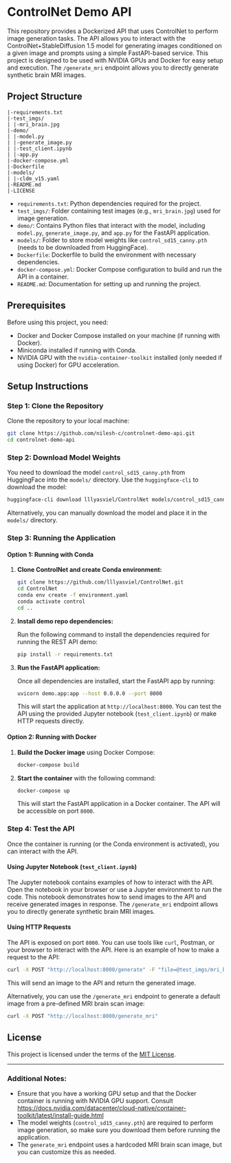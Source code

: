 
# ControlNet Demo API

This repository provides a Dockerized API that uses ControlNet to perform image generation tasks. The API allows you to interact with the ControlNet+StableDiffusion 1.5 model for generating images conditioned on a given image and prompts using a simple FastAPI-based service. This project is designed to be used with NVIDIA GPUs and Docker for easy setup and execution. The `/generate_mri` endpoint allows you to directly generate synthetic brain MRI images.



## Project Structure

```plaintext
|-requirements.txt
|-test_imgs/
| |-mri_brain.jpg
|-demo/
| |-model.py
| |-generate_image.py
| |-test_client.ipynb
| |-app.py
|-docker-compose.yml
|-Dockerfile
|-models/
| |-cldm_v15.yaml
|-README.md
|-LICENSE
```

- `requirements.txt`: Python dependencies required for the project.
- `test_imgs/`: Folder containing test images (e.g., `mri_brain.jpg`) used for image generation.
- `demo/`: Contains Python files that interact with the model, including `model.py`, `generate_image.py`, and `app.py` for the FastAPI application.
- `models/`: Folder to store model weights like `control_sd15_canny.pth` (needs to be downloaded from HuggingFace).
- `Dockerfile`: Dockerfile to build the environment with necessary dependencies.
- `docker-compose.yml`: Docker Compose configuration to build and run the API in a container.
- `README.md`: Documentation for setting up and running the project.

## Prerequisites

Before using this project, you need:

- Docker and Docker Compose installed on your machine (if running with Docker).
- Miniconda installed if running with Conda.
- NVIDIA GPU with the `nvidia-container-toolkit` installed (only needed if using Docker) for GPU acceleration.

## Setup Instructions

### Step 1: Clone the Repository

Clone the repository to your local machine:

```bash
git clone https://github.com/nilesh-c/controlnet-demo-api.git
cd controlnet-demo-api
```

### Step 2: Download Model Weights

You need to download the model `control_sd15_canny.pth` from HuggingFace into the `models/` directory. Use the `huggingface-cli` to download the model:

```bash
huggingface-cli download lllyasviel/ControlNet models/control_sd15_canny.pth --local-dir ./
```

Alternatively, you can manually download the model and place it in the `models/` directory.

### Step 3: Running the Application

#### Option 1: Running with Conda

1. **Clone ControlNet and create Conda environment:**
   ```bash
   git clone https://github.com/lllyasviel/ControlNet.git
   cd ControlNet
   conda env create -f environment.yaml
   conda activate control
   cd ..
   ```

2. **Install demo repo dependencies:**

   Run the following command to install the dependencies required for running the REST API demo:

   ```bash
   pip install -r requirements.txt
   ```

3. **Run the FastAPI application:**

   Once all dependencies are installed, start the FastAPI app by running:

   ```bash
   uvicorn demo.app:app --host 0.0.0.0 --port 8000
   ```

   This will start the application at `http://localhost:8000`. You can test the API using the provided Jupyter notebook (`test_client.ipynb`) or make HTTP requests directly.

#### Option 2: Running with Docker

1. **Build the Docker image** using Docker Compose:

   ```bash
   docker-compose build
   ```

2. **Start the container** with the following command:

   ```bash
   docker-compose up
   ```

   This will start the FastAPI application in a Docker container. The API will be accessible on port `8000`.

### Step 4: Test the API

Once the container is running (or the Conda environment is activated), you can interact with the API.

#### Using Jupyter Notebook (`test_client.ipynb`)

The Jupyter notebook contains examples of how to interact with the API. Open the notebook in your browser or use a Jupyter environment to run the code. This notebook demonstrates how to send images to the API and receive generated images in response. The `/generate_mri` endpoint allows you to directly generate synthetic brain MRI images.

#### Using HTTP Requests

The API is exposed on port `8000`. You can use tools like `curl`, Postman, or your browser to interact with the API. Here is an example of how to make a request to the API:

```bash
curl -X POST "http://localhost:8000/generate" -F "file=@test_imgs/mri_brain.jpg" -F "prompt=mri brain scan" -F "a_prompt=good quality" -F "n_prompt=animal, drawing, painting"
```

This will send an image to the API and return the generated image.

Alternatively, you can use the `/generate_mri` endpoint to generate a default image from a pre-defined MRI brain scan image:

```bash
curl -X POST "http://localhost:8000/generate_mri"
```

## License

This project is licensed under the terms of the [MIT License](LICENSE).

---

### Additional Notes:

- Ensure that you have a working GPU setup and that the Docker container is running with NVIDIA GPU support. Consult https://docs.nvidia.com/datacenter/cloud-native/container-toolkit/latest/install-guide.html
- The model weights (`control_sd15_canny.pth`) are required to perform image generation, so make sure you download them before running the application.
- The `generate_mri` endpoint uses a hardcoded MRI brain scan image, but you can customize this as needed.
